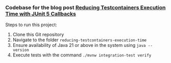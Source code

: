 ### Codebase for the blog post [Reducing Testcontainers Execution Time with JUnit 5 Callbacks](https://rieckpil.de/reducing-testcontainers-execution-time-with-junit-5-callbacks/)

Steps to run this project: 
1. Clone this Git repository
2. Navigate to the folder `reducing-testcontainers-execution-time`
3. Ensure availability of Java 21 or above in the system using `java --version`
4. Execute tests with the command `./mvnw integration-test verify`
